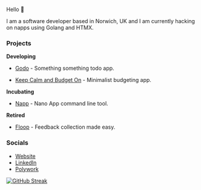 Hello 👋

I am a software developer based in Norwich, UK and I am currently hacking on napps using Golang and HTMX.

### Projects

**Developing**

* [Godo](https://github.com/damiensedgwick/godo) - Something something todo app.

* [Keep Calm and Budget On](https://github.com/damiensedgwick/keep-calm-and-budget-on) - Minimalist budgeting app.

**Incubating**

* [Napp](https://github.com/damiensedgwick/napp) - Nano App command line tool.

**Retired**

* [Floop](https://github.com/damiensedgwick/floop) - Feedback collection made easy.

### Socials

* [Website](https://www.damiensedgwick.com)
* [LinkedIn](https://www.twitter.com/damiensedgwick)
* [Polywork](https://www.polywork.com/dks)

[![GitHub Streak](https://streak-stats.demolab.com?user=damiensedgwick&card_width=450)](https://git.io/streak-stats)
